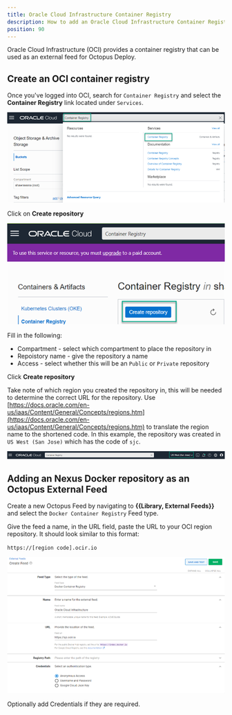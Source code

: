 ```yaml
---
title: Oracle Cloud Infrastructure Container Registry  
description: How to add an Oracle Cloud Infrastructure Container Registry as an Octopus feed 
position: 90
---
```


Oracle Cloud Infrastructure (OCI) provides a container registry that can be used as an external feed for Octopus Deploy.

## Create an OCI container registry
Once you've logged into OCI, search for `Container Registry` and select the **Container Registry** link located under `Services`.

![](images/oracle-cloud-infrastructure-container-registry-search.png)

Click on **Create repository**

![](images/oracle-cloud-infrastructure-create-registry.png)

Fill in the following:
- Compartment - select which compartment to place the repository in
- Repoistory name - give the repository a name
- Access - select whether this will be an `Public` or `Private` repository

Click **Create repository**

Take note of which region you created the repository in, this will be needed to determine the correct URL for the repository.  Use [https://docs.oracle.com/en-us/iaas/Content/General/Concepts/regions.htm](https://docs.oracle.com/en-us/iaas/Content/General/Concepts/regions.htm) to translate the region name to the shortened code.  In this example, the repository was created in `US West (San Jose)` which has the code of `sjc`.

![](images/oracle-cloud-infrastructure-region.png)

## Adding an Nexus Docker repository as an Octopus External Feed
Create a new Octopus Feed by navigating to **{{Library, External Feeds}}** and select the `Docker Container Registry` Feed type. 

Give the feed a name, in the URL field, paste the URL to your OCI region repository. It should look similar to this format:

`https://[region code].ocir.io`

![OCI Docker Registry feed](images/oracle-cloud-infrastructure-external-feed.png)

Optionally add Credentials if they are required. 